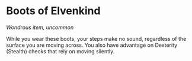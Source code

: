 # Boots of Elvenkind 
_Wondrous item, uncommon_ 

While you wear these boots, your steps make no sound, regardless of the surface you are moving across. You also have advantage on Dexterity (Stealth) checks that rely on moving silently. 
